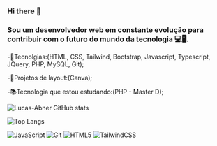 ### Hi there 👋
### Sou um desenvolvedor web em constante evolução para contribuir com o futuro do mundo da tecnologia 💻🖥.

-🤖Tecnolgias:(HTML, CSS, Tailwind, Bootstrap, Javascript, Typescript, JQuery, PHP, MySQL, Git);

-🎨Projetos de layout:(Canva);

-📚Tecnologia que estou estudando:(PHP - Master D);

![Lucas-Abner GitHub stats](https://github-readme-stats.vercel.app/api?username=Lucas-Abner&show_icons=true&theme=radical)


![Top Langs](https://github-readme-stats.vercel.app/api/top-langs/?username=anuraghazra&hide_progress=true)


![JavaScript](https://img.shields.io/badge/javascript-%23323330.svg?style=for-the-badge&logo=javascript&logoColor=%23F7DF1E) ![Git](https://img.shields.io/badge/git-%23F05033.svg?style=for-the-badge&logo=git&logoColor=white) ![HTML5](https://img.shields.io/badge/html5-%23E34F26.svg?style=for-the-badge&logo=html5&logoColor=white) ![TailwindCSS](https://img.shields.io/badge/tailwindcss-%2338B2AC.svg?style=for-the-badge&logo=tailwind-css&logoColor=white) 


